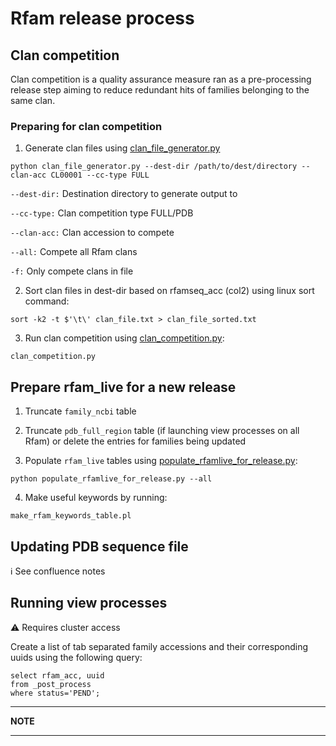 # Rfam release process

## Clan competition

Clan competition is a quality assurance measure ran as a pre-processing release step aiming to reduce redundant hits of families belonging to the same clan. 

### Preparing for clan competition

1. Generate clan files using [clan_file_generator.py](https://github.com/Rfam/rfam-production/blob/release-14.4/scripts/release/clan_file_generator.py)

```
python clan_file_generator.py --dest-dir /path/to/dest/directory --clan-acc CL00001 --cc-type FULL
```
`--dest-dir:` Destination directory to generate output to

`--cc-type:` Clan competition type FULL/PDB

`--clan-acc:` Clan accession to compete

`--all:` Compete all Rfam clans

`-f:` Only compete clans in file

2. Sort clan files in dest-dir based on rfamseq_acc (col2) using linux sort command:

```
sort -k2 -t $'\t\' clan_file.txt > clan_file_sorted.txt
```

3. Run clan competition using [clan_competition.py](https://github.com/Rfam/rfam-production/blob/release-14.4/scripts/processing/clan_competition.py):

```
clan_competition.py 
```

## Prepare rfam_live for a new release
1. Truncate `family_ncbi` table

2. Truncate `pdb_full_region` table (if launching view processes on all Rfam) or delete the entries for families being updated
3. Populate `rfam_live` tables using [populate_rfamlive_for_release.py](https://github.com/Rfam/rfam-production/blob/release-14.4/scripts/release/populate_rfamlive_for_release.py):

```
python populate_rfamlive_for_release.py --all
```
4. Make useful keywords by running:

```
make_rfam_keywords_table.pl
```

## Updating PDB sequence file

:information_source: See confluence notes

## Running view processes

:warning: Requires cluster access

Create a list of tab separated family accessions and their corresponding uuids using the following query:


```
select rfam_acc, uuid 
from _post_process 
where status='PEND';
```


---
**NOTE**

---


